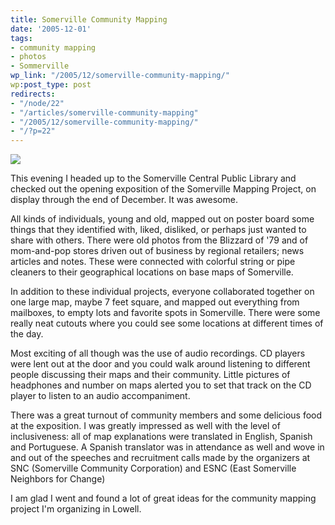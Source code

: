 ```yaml
---
title: Somerville Community Mapping
date: '2005-12-01'
tags:
- community mapping
- photos
- Sommerville
wp_link: "/2005/12/somerville-community-mapping/"
wp:post_type: post
redirects:
- "/node/22"
- "/articles/somerville-community-mapping"
- "/2005/12/somerville-community-mapping/"
- "/?p=22"
---
```


[ ![](http://static.flickr.com/35/69242962_fb8af427b3.jpg) ](http://www.flickr.com/photos/atomicworkshop/sets/1491836/)

This evening I headed up to the Somerville Central Public Library and checked out the opening exposition of the Somerville Mapping Project, on display through the end of December. It was awesome.

All kinds of individuals, young and old, mapped out on poster board some things that they identified with, liked, disliked, or perhaps just wanted to share with others. There were old photos from the Blizzard of '79 and of mom-and-pop stores driven out of business by regional retailers; news articles and notes. These were connected with colorful string or pipe cleaners to their geographical locations on base maps of Somerville.

In addition to these individual projects, everyone collaborated together on one large map, maybe 7 feet square, and mapped out everything from mailboxes, to empty lots and favorite spots in Somerville. There were some really neat cutouts where you could see some locations at different times of the day.

Most exciting of all though was the use of audio recordings. CD players were lent out at the door and you could walk around listening to different people discussing their maps and their community. Little pictures of headphones and number on maps alerted you to set that track on the CD player to listen to an audio accompaniment.

There was a great turnout of community members and some delicious food at the exposition. I was greatly impressed as well with the level of inclusiveness: all of map explanations were translated in English, Spanish and Portuguese. A Spanish translator was in attendance as well and wove in and out of the speeches and recruitment calls made by the organizers at SNC (Somerville Community Corporation) and ESNC (East Somerville Neighbors for Change)

I am glad I went and found a lot of great ideas for the community mapping project I'm organizing in Lowell.

